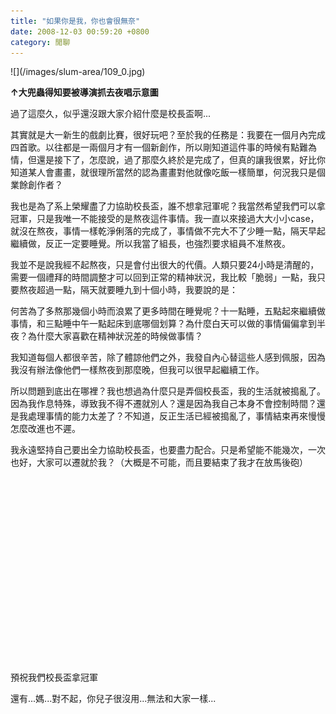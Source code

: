 ```yaml
---
title: "如果你是我，你也會很無奈"
date: 2008-12-03 00:59:20 +0800
category: 閒聊
---
```

<p>![](/images/slum-area/109_0.jpg)</p><p><b>&uarr;大兜蟲得知要被導演抓去夜唱示意圖</b></p><p>過了這麼久，似乎還沒跟大家介紹什麼是校長盃啊...</p><p>其實就是大一新生的戲劇比賽，很好玩吧？至於我的任務是：我要在一個月內完成四首歌。以往都是一兩個月才有一個新創作，所以剛知道這件事的時候有點難為情，但還是接下了，怎麼說，過了那麼久終於是完成了，但真的讓我很累，好比你知道某人會畫畫，就很理所當然的認為畫畫對他就像吃飯一樣簡單，何況我只是個業餘創作者？</p><p>我也是為了系上榮耀盡了力協助校長盃，誰不想拿冠軍呢？我當然希望我們可以拿冠軍，只是我唯一不能接受的是熬夜這件事情。我一直以來接過大大小小case，就沒在熬夜，事情一樣乾淨俐落的完成了，事情做不完大不了少睡一點，隔天早起繼續做，反正一定要睡覺。所以我當了組長，也強烈要求組員不准熬夜。</p><p>我並不是說我經不起熬夜，只是會付出很大的代價。人類只要24小時是清醒的，需要一個禮拜的時間調整才可以回到正常的精神狀況，我比較「脆弱」一點，我只要熬夜超過一點，隔天就要睡九到十個小時，我要說的是：</p><p>何苦為了多熬那幾個小時而浪累了更多時間在睡覺呢？十一點睡，五點起來繼續做事情，和三點睡中午一點起床到底哪個划算？為什麼白天可以做的事情偏偏拿到半夜？為什麼大家喜歡在精神狀況差的時候做事情？</p><p>我知道每個人都很辛苦，除了體諒他們之外，我發自內心替這些人感到佩服，因為我沒有辦法像他們一樣熬夜到那麼晚，但我可以很早起繼續工作。</p><p>所以問題到底出在哪裡？我也想過為什麼只是弄個校長盃，我的生活就被搗亂了。因為我作息特殊，導致我不得不遷就別人？還是因為我自己本身不會控制時間？還是我處理事情的能力太差了？不知道，反正生活已經被搗亂了，事情結束再來慢慢怎麼改進也不遲。</p><p>我永遠堅持自己要出全力協助校長盃，也要盡力配合。只是希望能不能幾次，一次也好，大家可以遷就於我？（大概是不可能，而且要結束了我才在放馬後砲）</p><p>&nbsp;</p><p>&nbsp;</p><p>&nbsp;</p><p>&nbsp;</p><p>&nbsp;</p><p>&nbsp;</p><p>&nbsp;</p><p>&nbsp;</p><p>&nbsp;</p><p>&nbsp;</p><p>預祝我們校長盃拿冠軍</p><p>還有...媽...對不起，你兒子很沒用...無法和大家一樣...</p>
